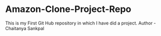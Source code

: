 # Amazon-Clone-Project-Repo
This is my First Git Hub repository in which I have did  a project.
Author - Chaitanya Sankpal
